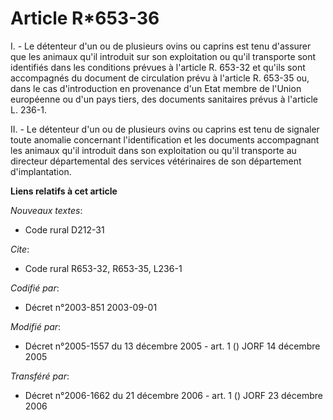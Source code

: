 # Article R*653-36

I. - Le détenteur d'un ou de plusieurs ovins ou caprins est tenu d'assurer que les animaux qu'il introduit sur son
exploitation ou qu'il transporte sont identifiés dans les conditions prévues à l'article R. 653-32 et qu'ils sont accompagnés
du document de circulation prévu à l'article R. 653-35 ou, dans le cas d'introduction en provenance d'un Etat membre de
l'Union européenne ou d'un pays tiers, des documents sanitaires prévus à l'article L. 236-1.

II. - Le détenteur d'un ou de plusieurs ovins ou caprins est tenu de signaler toute anomalie concernant l'identification et
les documents accompagnant les animaux qu'il introduit dans son exploitation ou qu'il transporte au directeur départemental
des services vétérinaires de son département d'implantation.

**Liens relatifs à cet article**

_Nouveaux textes_:

  - Code rural D212-31

_Cite_:

  - Code rural R653-32, R653-35, L236-1

_Codifié par_:

  - Décret n°2003-851 2003-09-01

_Modifié par_:

  - Décret n°2005-1557 du 13 décembre 2005 - art. 1 () JORF 14 décembre 2005

_Transféré par_:

  - Décret n°2006-1662 du 21 décembre 2006 - art. 1 () JORF 23 décembre 2006
